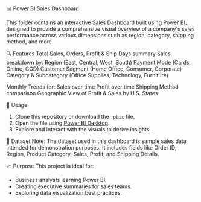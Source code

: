  📊 Power BI Sales Dashboard

This folder contains an interactive Sales Dashboard built using Power BI, designed to provide a comprehensive visual overview of a company's sales performance across various dimensions such as region, category, shipping method, and more.

 🔍 Features
Total Sales, Orders, Profit & Ship Days summary
Sales breakdown by:
   Region (East, Central, West, South)
   Payment Mode (Cards, Online, COD)
   Customer Segment (Home Office, Consumer, Corporate)
   Category & Subcategory (Office Supplies, Technology, Furniture)
   
   Monthly Trends for:
      Sales over time
      Profit over time
      Shipping Method comparison
      Geographic View of Profit & Sales by U.S. States

 📌 Usage
 
   1. Clone this repository or download the `.pbix` file.
   2. Open the file using [Power BI Desktop](https://powerbi.microsoft.com/desktop/).
   3. Explore and interact with the visuals to derive insights.

🧩 Dataset
Note: The dataset used in this dashboard is sample sales data intended for demonstration purposes. It includes fields like Order ID, Region, Product Category, Sales, Profit, and Shipping Details.

📈 Purpose
This project is ideal for:

* Business analysts learning Power BI.
* Creating executive summaries for sales teams.
* Exploring data visualization best practices.
